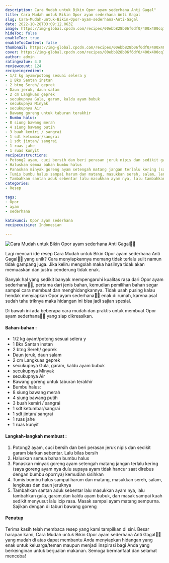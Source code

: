```yaml
---
description: Cara Mudah untuk Bikin Opor ayam sederhana Anti Gagal"
title: Cara Mudah untuk Bikin Opor ayam sederhana Anti Gagal
slug: Cara-Mudah-untuk-Bikin-Opor-ayam-sederhana-Anti-Gagal
date: 2022-10-28T03:09:12.063Z
image: https://img-global.cpcdn.com/recipes/00ebb828b06f6df0/400x400cq70/photo.jpg
hideToc: false
enableToc: true
enableTocContent: false
thumbnail: https://img-global.cpcdn.com/recipes/00ebb828b06f6df0/400x400cq70/photo.jpg
cover: https://img-global.cpcdn.com/recipes/00ebb828b06f6df0/400x400cq70/photo.jpg
author: admin
ratingvalue: 4.8
reviewcount: 124
recipeingredient:
- 1/2 kg ayam/potong sesuai selera y
- 1 Bks Santan instan
- 2 btng Sereh/ geprek
- Daun jeruk, daun salam
- 2 cm Langkuas geprek
- secukupnya Gula, garam, kaldu ayam bubuk
- secukupnya Minyak
- secukupnya Air
- Bawang goreng untuk taburan terakhir
- Bumbu halus:
- 8 siung bawang merah
- 4 siung bawang putih
- 3 buah kemiri / sangrai
- 1 sdt ketumbar/sangrai
- 1 sdt jintan/ sangrai
- 1 ruas jahe
- 1 ruas kunyit
recipeinstructions:
- Potong2 ayam, cuci bersih dan beri perasan jeruk nipis dan sedikit garam biarkan sebentar. Lalu bilas bersih
- Haluskan semua bahan bumbu halus
- Panaskan minyak goreng ayam setengah matang jangan terlalu kering (saya goreng ayam nya dulu supaya ayam tidak hancur saat direbus dengan bumbu opornya) kemudian sisihkan
- Tumis bumbu halus sampai harum dan matang, masukkan sereh, salam, lengkuas dan daun jeruknya
- Tambahkan santan aduk sebentar lalu masukkan ayam nya, lalu tambahkan gula, garam,dan kaldu ayam bubuk, dan masak sampai kuah sedikit menyusut lalu icip rasa. Masak sampai ayam matang sempurna. Sajikan dengan di taburi bawang goreng
categories:
- Resep

tags:
- Opor
- ayam
- sederhana

katakunci: Opor ayam sederhana
recipecuisine: Indonesian

---
```


![Cara Mudah untuk Bikin Opor ayam sederhana Anti Gagal👩‍🍳](https://img-global.cpcdn.com/recipes/00ebb828b06f6df0/400x400cq70/photo.jpg)

Lagi mencari ide resep Cara Mudah untuk Bikin Opor ayam sederhana Anti Gagal👩‍🍳 yang unik? Cara menyiapkannya memang tidak terlalu sulit namun tidak gampang juga. Jika keliru mengolah maka hasilnya tidak akan memuaskan dan justru cenderung tidak enak.

Banyak hal yang sedikit banyak mempengaruhi kualitas rasa dari Opor ayam sederhana👩‍🍳, pertama dari jenis bahan, kemudian pemilihan bahan segar sampai cara membuat dan menghidangkannya. Tidak usah pusing kalau hendak menyiapkan Opor ayam sederhana👩‍🍳 enak di rumah, karena asal sudah tahu triknya maka hidangan ini bisa jadi sajian spesial.

Di bawah ini ada beberapa cara mudah dan praktis untuk membuat Opor ayam sederhana👩‍🍳 yang siap dikreasikan.

<!--inarticleads1-->

#### Bahan-bahan :

- 1/2 kg ayam/potong sesuai selera y
- 1 Bks Santan instan
- 2 btng Sereh/ geprek
- Daun jeruk, daun salam
- 2 cm Langkuas geprek
- secukupnya Gula, garam, kaldu ayam bubuk
- secukupnya Minyak
- secukupnya Air
- Bawang goreng untuk taburan terakhir
- Bumbu halus:
- 8 siung bawang merah
- 4 siung bawang putih
- 3 buah kemiri / sangrai
- 1 sdt ketumbar/sangrai
- 1 sdt jintan/ sangrai
- 1 ruas jahe
- 1 ruas kunyit

<!--inarticleads2-->

#### Langkah-langkah membuat :

1. Potong2 ayam, cuci bersih dan beri perasan jeruk nipis dan sedikit garam biarkan sebentar. Lalu bilas bersih
1. Haluskan semua bahan bumbu halus
1. Panaskan minyak goreng ayam setengah matang jangan terlalu kering (saya goreng ayam nya dulu supaya ayam tidak hancur saat direbus dengan bumbu opornya) kemudian sisihkan
1. Tumis bumbu halus sampai harum dan matang, masukkan sereh, salam, lengkuas dan daun jeruknya
1. Tambahkan santan aduk sebentar lalu masukkan ayam nya, lalu tambahkan gula, garam,dan kaldu ayam bubuk, dan masak sampai kuah sedikit menyusut lalu icip rasa. Masak sampai ayam matang sempurna. Sajikan dengan di taburi bawang goreng

#### Penutup

Terima kasih telah membaca resep yang kami tampilkan di sini. Besar harapan kami, Cara Mudah untuk Bikin Opor ayam sederhana Anti Gagal👩‍🍳 yang mudah di atas dapat membantu Anda menyiapkan hidangan yang enak untuk keluarga/teman maupun menjadi inspirasi bagi Anda yang berkeinginan untuk berjualan makanan. Semoga bermanfaat dan selamat mencoba!